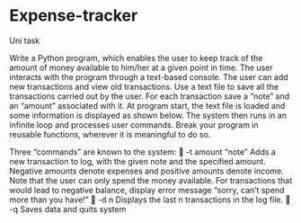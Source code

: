 # Expense-tracker
Uni task

Write a Python program, which enables the user to keep track of the amount of money available to him/her at a given point in time. The user interacts with the program through a text-based console. The user can add new transactions and view old transactions. Use a text file to save all the transactions carried out by the user. For each transaction save a “note” and an “amount” associated with it. At program start, the text file is loaded and some information is displayed as shown below. The system then runs in an infinite loop and processes user commands. Break your program in reusable functions, wherever it is meaningful to do so.

Three “commands” are known to the system:
 -t amount “note” Adds a new transaction to log, with the given note and the specified amount. Negative amounts denote expenses and positive amounts denote income. Note that the user can only spend the money available. For transactions that would lead to negative balance, display error message “sorry, can’t spend more than you have!”
 -d n Displays the last n transactions in the log file.
 -q Saves data and quits system
